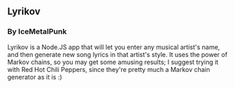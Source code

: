 ## Lyrikov
### By IceMetalPunk
Lyrikov is a Node.JS app that will let you enter any musical artist's name, and then generate new song lyrics in that artist's style. It uses the power of Markov chains, so you may get some amusing results; I suggest trying it with Red Hot Chili Peppers, since they're pretty much a Markov chain generator as it is :)